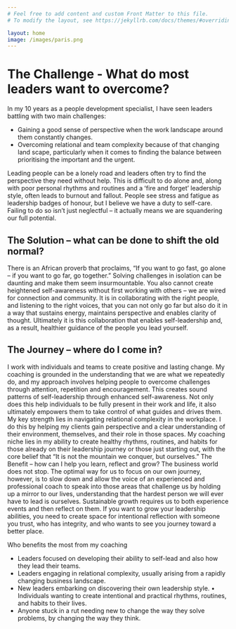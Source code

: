 ```yaml
---
# Feel free to add content and custom Front Matter to this file.
# To modify the layout, see https://jekyllrb.com/docs/themes/#overriding-theme-defaults

layout: home
image: /images/paris.png
---
```

# The Challenge - What do most leaders want to overcome?

In my 10 years as a people development specialist, I have seen leaders battling with
two main challenges:
* Gaining a good sense of perspective when the work landscape around them
 constantly changes.
* Overcoming relational and team complexity because of that changing land
 scape, particularly when it comes to finding the balance between prioritising
 the important and the urgent.

Leading people can be a lonely road and leaders often try to find the perspective
they need without help. This is difficult to do alone and, along with poor personal
rhythms and routines and a ʻfire and forgetʼ leadership style, often leads to burnout
and fallout. People see stress and fatigue as leadership badges of honour, but I
believe we have a duty to self-care. Failing to do so isnʼt just neglectful – it actually
means we are squandering our full potential.

## The Solution – what can be done to shift the old normal?
There is an African proverb that proclaims, “If you want to go fast, go alone – if you
want to go far, go together.” Solving challenges in isolation can be daunting and
make them seem insurmountable. You also cannot create heightened self-awareness
without first working with others – we are wired for connection and community. It is
in collaborating with the right people, and listening to the right voices, that you can
not only go far but also do it in a way that sustains energy, maintains perspective and
enables clarity of thought. Ultimately it is this collaboration that enables self-leadership
and, as a result, healthier guidance of the people you lead yourself.

## The Journey – where do I come in?
I work with individuals and teams to create positive and lasting change. My coaching
is grounded in the understanding that we are what we repeatedly do, and my
approach involves helping people to overcome challenges through attention, repetition
and encouragement. This creates sound patterns of self-leadership through enhanced
self-awareness. Not only does this help individuals to be fully present in their work
and life, it also ultimately empowers them to take control of what guides and drives
them.
My key strength lies in navigating relational complexity in the workplace. I do this by
helping my clients gain perspective and a clear understanding of their environment,
themselves, and their role in those spaces. My coaching niche lies in my ability to
create healthy rhythms, routines, and habits for those already on their leadership
journey or those just starting out, with the core belief that “It is not the mountain we
conquer, but ourselves.”
The Benefit – how can I help you learn, reflect and grow?
The business world does not stop. The optimal way for us to focus on our own journey,
however, is to slow down and allow the voice of an experienced and professional
coach to speak into those areas that challenge us by holding up a mirror to our lives,
understanding that the hardest person we will ever have to lead is ourselves.
Sustainable growth requires us to both experience events and then reflect on them. If
you want to grow your leadership abilities, you need to create space for intentional
reflection with someone you trust, who has integrity, and who wants to see you journey
toward a better place.

Who benefits the most from my coaching
* Leaders focused on developing their ability to self-lead and also how they lead
 their teams.
* Leaders engaging in relational complexity, usually arising from a rapidly
 changing business landscape.
* New leaders embarking on discovering their own leadership style.
• Individuals wanting to create intentional and practical rhythms, routines, and
 habits to their lives.
* Anyone stuck in a rut needing new to change the way they solve problems, by
 changing the way they think.